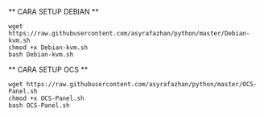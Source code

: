 ** CARA SETUP DEBIAN **
```
wget https://raw.githubusercontent.com/asyrafazhan/python/master/Debian-kvm.sh
chmod +x Debian-kvm.sh
bash Debian-kvm.sh
```
** CARA SETUP OCS **
```
wget https://raw.githubusercontent.com/asyrafazhan/python/master/OCS-Panel.sh
chmod +x OCS-Panel.sh
bash OCS-Panel.sh
```
